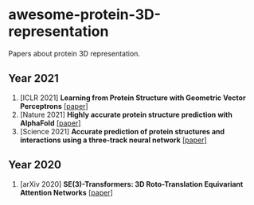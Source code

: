# awesome-protein-3D-representation
Papers about protein 3D representation.


## Year 2021
1. [ICLR 2021] **Learning from Protein Structure with Geometric Vector Perceptrons** [[paper]](https://arxiv.org/pdf/2009.01411.pdf)
2. [Nature 2021] **Highly accurate protein structure prediction with AlphaFold** [[paper]](https://www.nature.com/articles/s41586-021-03819-2)
3. [Science 2021] **Accurate prediction of protein structures and interactions using a three-track neural network** [[paper]](https://www.ipd.uw.edu/2021/07/rosettafold-accurate-protein-structure-prediction-accessible-to-all/)

## Year 2020
1. [arXiv 2020] **SE(3)-Transformers: 3D Roto-Translation Equivariant Attention Networks** [[paper]](https://arxiv.org/pdf/2006.10503.pdf)
